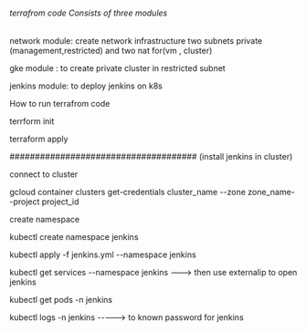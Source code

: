 ######  terrafrom code Consists of three modules

network module: create network infrastructure two subnets private (management,restricted) and two nat for(vm , cluster)

gke module : to create private cluster in restricted subnet

jenkins module: to deploy jenkins on k8s

How to run terrafrom code

terrform init 

terraform apply

#####################################
(install jenkins in cluster)


connect to cluster

gcloud container clusters get-credentials cluster_name --zone zone_name--project project_id

create namespace

kubectl create namespace jenkins

kubectl apply -f jenkins.yml --namespace jenkins

kubectl get services --namespace jenkins    ---> then use externalip to open jenkins

kubectl get pods -n jenkins

kubectl logs <jenkins-pod-id>  -n jenkins       -----> to known password for jenkins
  
